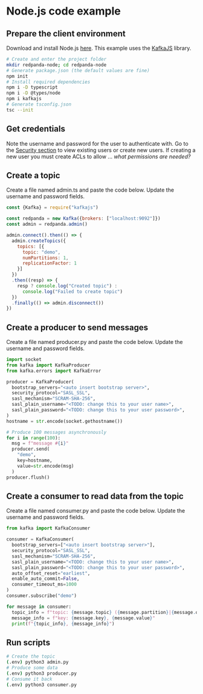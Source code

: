 # Node.js code example


## Prepare the client environment

Download and install Node.js [here](https://nodejs.org/en/download).
This example uses the [KafkaJS](https://kafka.js.org/) library.

```bash
# Create and enter the project folder
mkdir redpanda-node; cd redpanda-node
# Generate package.json (the default values are fine)
npm init
# Install required dependencies
npm i -D typescript
npm i -D @types/node
npm i kafkajs
# Generate tsconfig.json
tsc --init
```

## Get credentials
Note the username and password for the user to authenticate with. Go to the [Security section](../acls) to view existing users or create new users. If creating a new user you must create ACLs to allow ... *what permissions are needed?*


## Create a topic
Create a file named admin.ts and paste the code below. Update the username and password fields.

```javascript title="admin.ts"
const {Kafka} = require("kafkajs")

const redpanda = new Kafka({brokers: ["localhost:9092"]})
const admin = redpanda.admin()

admin.connect().then(() => {
  admin.createTopics({
    topics: [{
      topic: "demo",
      numPartitions: 1,
      replicationFactor: 1
    }]
  })
  .then((resp) => {
    resp ? console.log("Created topic") :
      console.log("Failed to create topic")
  })
  .finally(() => admin.disconnect())
})
```


## Create a producer to send messages
Create a file named producer.py and paste the code below. Update the username and password fields.

```python title="producer.py"
import socket
from kafka import KafkaProducer
from kafka.errors import KafkaError

producer = KafkaProducer(
  bootstrap_servers="<auto insert bootstrap server>",
  security_protocol="SASL_SSL",
  sasl_mechanism="SCRAM-SHA-256",
  sasl_plain_username="<TODO: change this to your user name>",
  sasl_plain_password="<TODO: change this to your user password>",
)
hostname = str.encode(socket.gethostname())

# Produce 100 messages asynchronously
for i in range(100):
  msg = f"message #{i}"
  producer.send(
    "demo",
    key=hostname,
    value=str.encode(msg)
  )
producer.flush()
```


## Create a consumer to read data from the topic
Create a file named consumer.py and paste the code below. Update the username and password fields.

```python title="consumer.py"
from kafka import KafkaConsumer

consumer = KafkaConsumer(
  bootstrap_servers=["<auto insert bootstrap server>"],
  security_protocol="SASL_SSL",
  sasl_mechanism="SCRAM-SHA-256",
  sasl_plain_username="<TODO: change this to your user name>",
  sasl_plain_password="<TODO: change this to your user password>",
  auto_offset_reset="earliest",
  enable_auto_commit=False,
  consumer_timeout_ms=1000
)
consumer.subscribe("demo")

for message in consumer:
  topic_info = f"topic: {message.topic} ({message.partition}|{message.offset})"
  message_info = f"key: {message.key}, {message.value}"
  print(f"{topic_info}, {message_info}")
```


## Run scripts

```bash
# Create the topic
(.env) python3 admin.py
# Produce some data
(.env) python3 producer.py
# Consume it back
(.env) python3 consumer.py
```
